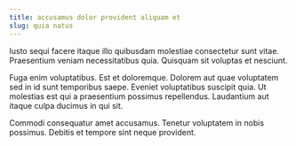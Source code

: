 ```yaml
---
title: accusamus dolor provident aliquam et
slug: quia natus
---
```


Iusto sequi facere itaque illo quibusdam molestiae consectetur sunt vitae. Praesentium veniam necessitatibus quia. Quisquam sit voluptas et nesciunt.

Fuga enim voluptatibus. Est et doloremque. Dolorem aut quae voluptatem sed in id sunt temporibus saepe. Eveniet voluptatibus suscipit quia. Ut molestias est qui a praesentium possimus repellendus. Laudantium aut itaque culpa ducimus in qui sit.

Commodi consequatur amet accusamus. Tenetur voluptatem in nobis possimus. Debitis et tempore sint neque provident.
